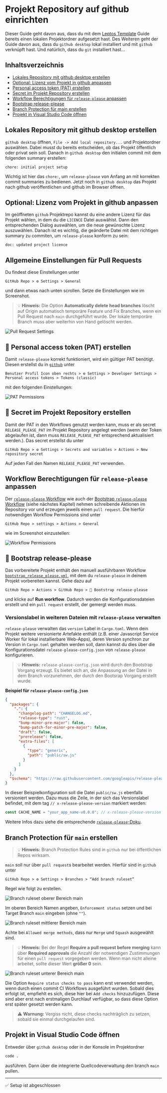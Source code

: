 # Projekt Repository auf github einrichten

Dieser Guide geht davon aus, dass du mit dem [Leptos Template](./leptos-template.md) Guide bereits einen lokalen Projektordner aufgesetzt hast. Des Weiteren geht der Guide davon aus, dass du `github desktop` lokal installiert und mit `github` verknüpft hast. Und natürlich, dass du `git` installiert hast...

## Inhaltsverzeichnis

- [Lokales Repository mit github desktop erstellen](#lokales-repository-mit-github-desktop-erstellen)
- [Optional: Lizenz vom Projekt in github anpassen](#optional-lizenz-vom-projekt-in-github-anpassen)
- [Personal access token (PAT) erstellen](#-personal-access-token-pat-erstellen)
- [Secret im Projekt Repository erstellen](#-secret-im-projekt-repository-erstellen)
- [Workflow Berechtigungen für `release-please` anpassen](#workflow-berechtigungen-für-release-please-anpassen)
- [Bootstrap release-please](#-bootstrap-release-please)
- [Branch Protection für main erstellen](#branch-protection-für-main-erstellen)
- [Projekt in Visual Studio Code öffnen](#projekt-in-visual-studio-code-öffnen)

## Lokales Repository mit github desktop erstellen

`github desktop` öffnen, `File -> Add local repository...` und Projektordner auswählen. Dabei musst du bereits entscheiden, ob das Projekt öffentlich oder privat sein soll. Danach in `github desktop` den initialen commit mit dem folgenden summary erstellen:

```text
chore: initial project setup
```

Wichtig ist hier das `chore:`, um `release-please` von Anfang an mit korrekten commit summaries zu bedienen. Jetzt noch in `github desktop` das Projekt nach github veröffentlichen und github im Browser öffnen.

## Optional: Lizenz vom Projekt in github anpassen

Im geöffneten `github` Projektrepo kannst du eine andere Lizenz für das Projekt wählen, in dem du die `LICENCE` Datei auswählst. Dann den entsprechenden Dialog auswählen, um die neue gewünschte Lizenz auszuwählen. Danach ist es wichtig, die geänderte Datei mit dem richtigen summary zu commiten, um `release-please` konform zu sein:

```text
doc: updated project licence
```

## Allgemeine Einstellungen für Pull Requests

Du findest diese Einstellungen unter

`GitHub Repo > ⚙️ Settings > General`

und dann etwas nach unten scrollen. Setze die Einstellungen wie im Screenshot.

> 💡 **Hinweis:** Die Option **Automatically delete head branches** löscht auf Origin automatisch temporäre Feature und Fix Branches, wenn ein Pull Request nach `main` durchgeführt wurde. Der lokale temporäre Branch muss aber weiterhin von Hand gelöscht werden.

![Pull Request Settings](./images/pull_request_settings.png)

## 🔑 Personal access token (PAT) erstellen

Damit `release-please` korrekt funktioniert, wird ein gültiger PAT benötigt. Diesen erstellst du in [`github`](https://github.com/settings/tokens) unter

`Benutzer Profil Icon oben rechts > ⚙️ Settings > Developer Settings > Personal access tokens > Tokens (classic)`

mit den folgenden Einstellungen:

![PAT Permissions](./images/PAT_permissions.png)

## 🔐 Secret im Projekt Repository erstellen

Damit der PAT in den Workflows genutzt werden kann, muss er als secret `RELEASE_PLEASE_PAT` im Projekt Repository angelegt werden (wenn der Token abgelaufen ist, dann muss `RELEASE_PLEASE_PAT` entsprechend aktualisiert werden.). Das secret erstellst du unter

`GitHub Repo > ⚙️ Settings > Secrets and variables > Actions > New repository secret`

Auf jeden Fall den Namen `RELEASE_PLEASE_PAT` verwenden.

## Workflow Berechtigungen für `release-please` anpassen

Der [`release-please` Workflow](../github/workflows/_release_please.yml) wie auch der [Bootstrap `release-please` Workflow](../github/workflows/bootstrap_release_please.yml) (siehe nächstes Kapitel) nehmen schreibende Aktionen im Repository vor und erzeugen jeweils einen `pull request`. Die hierfür notwendigen Workflow Permissions sind unter

`GitHub Repo > settings > Actions > General`

wie im Screenshot einzustellen:

![Workflow Permissions](./images/workflow_permissions.png)

## 🚀 Bootstrap release-please

Das vorbereitete Projekt enthält den manuell ausführbaren Workflow [`bootstrap_release_please.yml`](../github/workflows/bootstrap_release_please.yml), mit dem du `release-please` in deinem Projekt vorbereiten kannst. Gehe dazu auf

`GitHub Repo > Actions > GitHub Repo > 🚀 Bootstrap release-please`

und klicke auf **Run workflow**. Dadurch werden die Konfigurationsdateien erstellt und ein `pull request` erstellt, der gemergt werden muss.

### Versionslabel in weiteren Dateien mit `release-please` verwalten

`release-please` verwalten das `version` Label in `Cargo.toml`. Wenn dein Projekt weitere versionierte Artefakte enthält (z.B. einer Javascript Service Worker für lokal installierbare Web-Apps), deren Version synchron zur Version in `Cargo.toml` gehalten werden soll, dann kannst du dies über die Konfigurationsdatei `release-please-config.json` von `release-please` konfigurieren.

> 💡 **Hinweis:** `release-please-config.json` wird durch den Bootstrap Vorgang erzeugt. Es bietet sich an, die Anpassung an der Datei in dem Branch vorzunehmen, der durch den Bootsrap Vorgang erstellt wurde.

**Beispiel für `release-please-config.json`**

```json
{
  "packages": {
    ".": {
      "changelog-path": "CHANGELOG.md",
      "release-type": "rust",
      "bump-minor-pre-major": false,
      "bump-patch-for-minor-pre-major": false,
      "draft": false,
      "prerelease": false,
      "extra-files": [
        {
          "type": "generic",
          "path": "public/sw.js"
        }
      ]
    }
  },
  "$schema": "https://raw.githubusercontent.com/googleapis/release-please/main/schemas/config.json"
}
```

In dieser Beispielkonfiguration soll die Datei `public/sw.js` ebenfalls versioniert werden. Dazu muss die Zeile, in der sich das Versionslabel befindet, mit dem tag `// x-release-please-version` markiert werden:

```js
const CACHE_NAME = "your_app_name-v0.0.0"; // x-release-please-version
```

Weitere Infos dazu siehe die entsprechende [`release-please`-Doku](https://github.com/googleapis/release-please/blob/d5f2ca8a2cf32701f1d87a85bbc37493b1db65c2/docs/customizing.md).

## Branch Protection für `main` erstellen

> 💡 **Hinweis:** Branch Protection Rules sind in `github` nur bei öffentlichen Repos wirksam.

`main` soll nur über `pull request`s bearbeitet werden. Hierfür sind in `github` unter

`GitHub Repo > ⚙️ Settings > Branches > “Add branch ruleset”`

Regel wie folgt zu erstellen.

![Branch ruleset oberer Bereich main](./images/branch_ruleset_main_01.png)

Im oberen Bereich Namen angeben, `Enforcement status` setzen und bei Target Branch `main` eingeben (ohne `""`).

![Branch ruleset mittlerer Bereich main](./images/branch_ruleset_main_02.png)

Achte bei `Allowed merge methods`, dass nur `Merge` und `Squash` ausgewählt sind.

> 💡 **Hinweis:** Bei der Regel **Require a pull request before merging** kann über **Required approvals** die Anzahl der notwendigen Zustimmungen für einen `pull request` vorgegeben werden. Wenn man nicht alleine arbeitet, sollte dieser Wert **größer 0** sein.

![Branch ruleset unterer Bereich main](./images/branch_ruleset_main_03.png)

Die Option `Require status checks to pass` kann erst verwendet werden, wenn durch einen commit CI Workflows ausgeführt wurden. Sobald dies erfolgt ist, empfiehlt es sich, diese hier bei `Add checks` hinzuzufügen. Diese sind aber erst nach erstmaligen Durchlauf verfügbar, so dass diese Option erst später gesetzt werden kann.

> ⚠️ **Warnung:** Vergiss nicht, diese checks nachträglich zu setzen, sobald sie einmal durchgelaufen sind.

## Projekt in Visual Studio Code öffnen

Entweder über `github desktop` oder in der Konsole im Projektordner

```bash
code .
```

ausführen. Dann über die integrierte Quellcodeverwaltung den branch `main` pullen.

---

✅ Setup ist abgeschlossen
